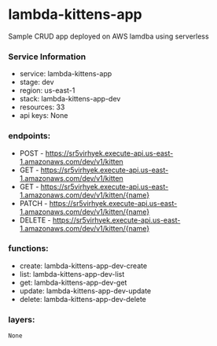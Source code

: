# lambda-kittens-app

Sample CRUD app deployed on AWS lamdba using serverless

### Service Information

-   service: lambda-kittens-app
-   stage: dev
-   region: us-east-1
-   stack: lambda-kittens-app-dev
-   resources: 33
-   api keys:
    None

### endpoints:

-   POST - https://sr5virhyek.execute-api.us-east-1.amazonaws.com/dev/v1/kitten
-   GET - https://sr5virhyek.execute-api.us-east-1.amazonaws.com/dev/v1/kitten
-   GET - https://sr5virhyek.execute-api.us-east-1.amazonaws.com/dev/v1/kitten/{name}
-   PATCH - https://sr5virhyek.execute-api.us-east-1.amazonaws.com/dev/v1/kitten/{name}
-   DELETE - https://sr5virhyek.execute-api.us-east-1.amazonaws.com/dev/v1/kitten/{name}

### functions:

-   create: lambda-kittens-app-dev-create
-   list: lambda-kittens-app-dev-list
-   get: lambda-kittens-app-dev-get
-   update: lambda-kittens-app-dev-update
-   delete: lambda-kittens-app-dev-delete

### layers:

    None
